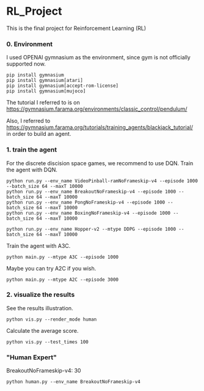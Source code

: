 # RL_Project
This is the final project for Reinforcement Learning (RL)
### 0. Environment
I used OPENAI gymnasium as the environment, since gym is not officially supported now.

~~~
pip install gymnasium
pip install gymnasium[atari]
pip install gymnasium[accept-rom-license]
pip install gymnasium[mujoco]
~~~

The tutorial I referred to is on https://gymnasium.farama.org/environments/classic_control/pendulum/

Also, I referred to https://gymnasium.farama.org/tutorials/training_agents/blackjack_tutorial/ in order to build an agent.

### 1. train the agent
For the discrete discision space games, we recommend to use DQN.
Train the agent with DQN.
~~~
python run.py --env_name VideoPinball-ramNoFrameskip-v4 --episode 1000 --batch_size 64 --maxT 10000
python run.py --env_name BreakoutNoFrameskip-v4 --episode 1000 --batch_size 64 --maxT 10000
python run.py --env_name PongNoFrameskip-v4 --episode 1000 --batch_size 64 --maxT 10000
python run.py --env_name BoxingNoFrameskip-v4 --episode 1000 --batch_size 64 --maxT 10000
~~~
~~~
python run.py --env_name Hopper-v2 --mtype DDPG --episode 1000 --batch_size 64 --maxT 10000
~~~

Train the agent with A3C.

~~~
python main.py --mtype A3C --episode 1000
~~~

Maybe you can try A2C if you wish.

~~~
python main.py --mtype A2C --episode 3000
~~~

### 2. visualize the results
See the results illustration.
~~~
python vis.py --render_mode human
~~~

Calculate the average score.

~~~
python vis.py --test_times 100
~~~

### "Human Expert"
BreakoutNoFrameskip-v4: 30
~~~
python human.py --env_name BreakoutNoFrameskip-v4
~~~